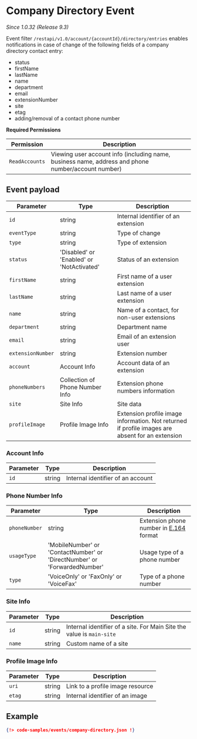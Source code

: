 # Company Directory Event

*Since 1.0.32 (Release 9.3)*

Event filter `/restapi/v1.0/account/{accountId}/directory/entries` enables notifications in case of change of the following fields of a company directory contact entry:

* status
* firstName
* lastName
* name
* department
* email
* extensionNumber
* site
* etag
* adding/removal of a contact phone number

**Required Permissions**

| Permission     | Description           |
|----------------|-----------------------|
| `ReadAccounts` | Viewing user account info (including name, business name, address and phone number/account number) |

## Event payload

| Parameter | Type | Description |
|-----------|------|-------------|
| `id`      |string| Internal identifier of an extension |
| `eventType` | string | Type of change |
| `type` | string | Type of extension |
| `status` | 'Disabled' or 'Enabled' or 'NotActivated' | Status of an extension|
| `firstName`| string | First name of a user extension |
| `lastName` | string | Last name of a user extension |
| `name`     | string | Name of a contact, for non-user extensions|
| `department` | string | Department name  |
| `email` | string | Email of an extension user  |
| `extensionNumber` | string | Extension number  |
| `account`  | Account Info    | Account data of an extension|
| `phoneNumbers` | Collection of Phone Number Info | Extension phone numbers information |
| `site` | Site Info | Site data  |
| `profileImage`  | Profile Image Info | Extension profile image information. Not returned if profile images are absent for an extension  |

### Account Info

| Parameter | Type | Description |
|-----------|------|-------------|
| `id` |string| Internal identifier of an account |


### Phone Number Info

| Parameter | Type | Description |
|-----------|------|-------------|
| `phoneNumber` |string| Extension phone number in [E.164](https://www.itu.int/rec/T-REC-E.164-201011-I) format  |
| `usageType` | 'MobileNumber' or 'ContactNumber' or 'DirectNumber' or 'ForwardedNumber' | Usage type of a phone number|
| `type` | 'VoiceOnly' or 'FaxOnly' or 'VoiceFax' | Type of a phone number|

### Site Info

| Parameter | Type | Description |
|-----------|------|-------------|
| `id` |string| Internal identifier of a site. For Main Site the value is `main-site` |
| `name` | string | Custom name of a site |


### Profile Image Info

| Parameter | Type | Description |
|-----------|------|-------------|
| `uri` |string| Link to a profile image resource |
| `etag` | string| Internal identifier of an image |


## Example

```json
{!> code-samples/events/company-directory.json !}
```
